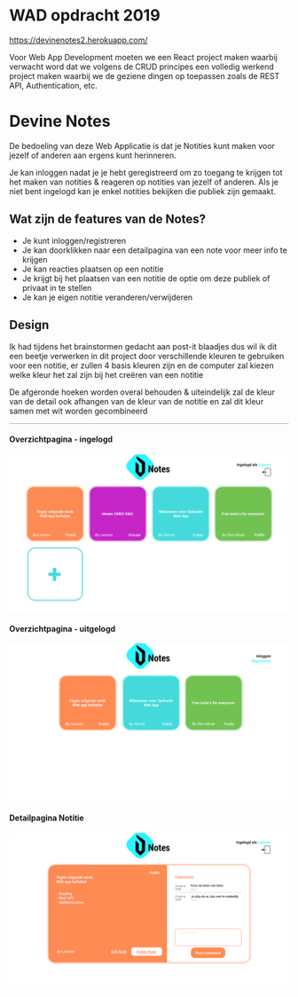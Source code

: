 # WAD opdracht 2019

<a href="https://devinenotes2.herokuapp.com/">https://devinenotes2.herokuapp.com/</a>

<p>Voor Web App Development moeten we een React project maken waarbij verwacht word dat we volgens de CRUD principes een volledig werkend project maken waarbij we de geziene dingen op toepassen zoals de REST API, Authentication, etc.</p>

<h1>Devine Notes</h1>
<p>De bedoeling van deze Web Applicatie is dat je Notities kunt maken voor jezelf of anderen aan ergens kunt herinneren.</p>
<p>Je kan inloggen nadat je je hebt geregistreerd om zo toegang te krijgen tot het maken van notities & reageren op notities van jezelf of anderen. Als je niet bent ingelogd kan je enkel notities bekijken die publiek zijn gemaakt.</p>

<h2>Wat zijn de features van de Notes?</h2>
<ul>
	<li>Je kunt inloggen/registreren</li>
    <li>Je kan doorklikken naar een detailpagina van een note voor meer info te krijgen</li>
    <li>Je kan reacties plaatsen op een notitie</li>
    <li>Je krijgt bij het plaatsen van een notitie de optie om deze publiek of privaat in te stellen</li>
    <li>Je kan je eigen notitie veranderen/verwijderen</li>
</ul>

<h2>Design</h2>
<p>Ik had tijdens het brainstormen gedacht aan post-it blaadjes dus wil ik dit een beetje verwerken in dit project door verschillende kleuren te gebruiken voor een notitie, er zullen 4 basis kleuren zijn en de computer zal kiezen welke kleur het zal zijn bij het creëren van een notitie</p>
<p>De afgeronde hoeken worden overal behouden & uiteindelijk zal de kleur van de detail ook afhangen van de kleur van de notitie en zal dit kleur samen met wit worden gecombineerd</p>

<hr style="height:1px; background-color:#aaa;">

<h4>Overzichtpagina - ingelogd</h4>
<img src="git_img/Notes_Overzicht_Ingelogd.jpg" alt="overzichtpagina wanneer ingelogd">
<br/>
<h4>Overzichtpagina - uitgelogd</h4>
<img src="git_img/Notes_Overzicht_Uitgelogd.jpg" alt="overzichtpagina wanneer uitgelogd">
<br/>
<h4>Detailpagina Notitie</h4>
<img src="git_img/Note_Detail.jpg" alt="detailpagina van een notitie">
